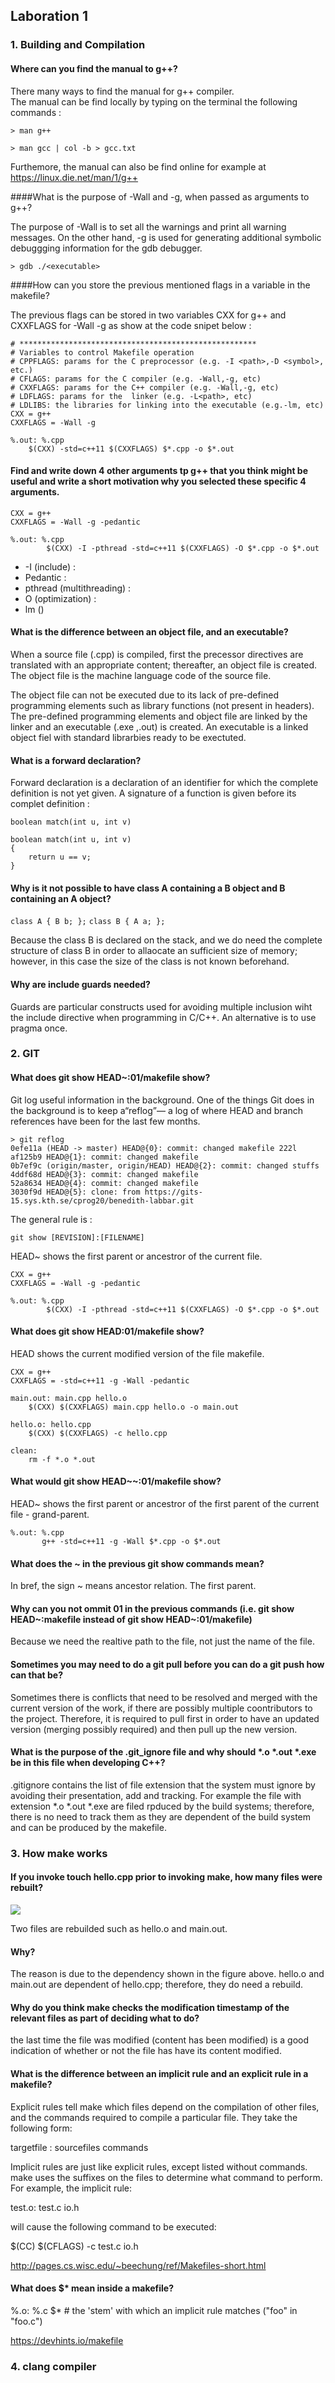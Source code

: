 ## Laboration 1

### 1. Building and Compilation

#### Where can you find the manual to g++?

There many ways to find the manual for g++ compiler.  
The manual can be find locally by typing on the terminal the following commands : 
```
> man g++
```

```
> man gcc | col -b > gcc.txt
```

Furthemore, the manual can also be find online for example at  https://linux.die.net/man/1/g++


####What is the purpose of -Wall and -g, when passed as arguments to g++?

The purpose of  -Wall is to set all the warnings and print all warning messages.
On the other hand, -g is used for  generating additional symbolic debuggging information for the  gdb debugger.

```
> gdb ./<executable>
```

####How can you store the previous mentioned flags in a variable in the makefile?

The previous flags can be stored in two variables CXX  for g++
and CXXFLAGS  for  -Wall -g as show at the code snipet below :

```
# *****************************************************
# Variables to control Makefile operation
# CPPFLAGS: params for the C preprocessor (e.g. -I <path>,-D <symbol>, etc.)
# CFLAGS: params for the C compiler (e.g. -Wall,-g, etc)
# CXXFLAGS: params for the C++ compiler (e.g. -Wall,-g, etc)
# LDFLAGS: params for the  linker (e.g. -L<path>, etc)
# LDLIBS: the libraries for linking into the executable (e.g.-lm, etc)
CXX = g++
CXXFLAGS = -Wall -g

%.out: %.cpp
	$(CXX) -std=c++11 $(CXXFLAGS) $*.cpp -o $*.out

```
#### Find and write down 4 other arguments tp g++ that you think might be useful and write a short motivation why you selected these specific 4 arguments.
```
CXX = g++
CXXFLAGS = -Wall -g -pedantic

%.out: %.cpp
		$(CXX) -I -pthread -std=c++11 $(CXXFLAGS) -O $*.cpp -o $*.out

```

- -I (include) :
- Pedantic : 
- pthread (multithreading) :
- O (optimization) :
- lm ()



#### What is the difference between an object file, and an executable?

When a source file (.cpp) is compiled, first the precessor directives are translated with an appropriate content; thereafter,  an object file is created. The object file is the machine language code of the source file.

The object file can not be executed due to its lack of pre-defined programming elements such as library functions (not present in headers). The pre-defined programming elements  and object file are linked by the linker and an executable (.exe ,.out) is created. An executable is a linked object fiel with standard librarbies ready to be exectuted. 

#### What is a forward declaration?

Forward declaration is a declaration of an identifier for which the complete definition is not yet given. A signature of a function is given before its complet definition :

```
boolean match(int u, int v)

boolean match(int u, int v)
{
 	return u == v;
}
```

#### Why is it not possible to have class A containing a B object and B containing an A object?

`class A { B b; };`
`class B { A a; };`

Because the class B is declared on the stack, and we do need the complete structure of class B in order to allaocate an sufficient size of memory; however, in this case the size of the class is not known beforehand.

#### Why are include guards needed?

Guards are   particular constructs used for avoiding multiple inclusion wiht the include directive when programming in  C/C++. An alternative is to use pragma once. 


### 2. GIT


#### What does git show HEAD~:01/makefile show?

Git log useful information in the background. One of the things Git does in the background is to keep a“reflog”— a log of where  HEAD
and branch references have been for the last few months. 
```
> git reflog
0efe11a (HEAD -> master) HEAD@{0}: commit: changed makefile 222l
af125b9 HEAD@{1}: commit: changed makefile
0b7ef9c (origin/master, origin/HEAD) HEAD@{2}: commit: changed stuffs
4ddf68d HEAD@{3}: commit: changed makefile
52a8634 HEAD@{4}: commit: changed makefile
3030f9d HEAD@{5}: clone: from https://gits-15.sys.kth.se/cprog20/benedith-labbar.git
```
The general rule is : 

```
git show [REVISION]:[FILENAME]
```
HEAD~ shows the first parent or ancestror of the current file. 

```
CXX = g++
CXXFLAGS = -Wall -g -pedantic

%.out: %.cpp
        $(CXX) -I -pthread -std=c++11 $(CXXFLAGS) -O $*.cpp -o $*.out
```

#### What does git show HEAD:01/makefile show?

HEAD shows the current modified version of the file makefile. 

```
CXX = g++
CXXFLAGS = -std=c++11 -g -Wall -pedantic

main.out: main.cpp hello.o
	$(CXX) $(CXXFLAGS) main.cpp hello.o -o main.out
	
hello.o: hello.cpp
	$(CXX) $(CXXFLAGS) -c hello.cpp
	
clean:
	rm -f *.o *.out
```

#### What would git show HEAD~~:01/makefile show?

HEAD~ shows the first parent or ancestror of the first parent of the current file - grand-parent. 

```
%.out: %.cpp
       g++ -std=c++11 -g -Wall $*.cpp -o $*.out
```

#### What does the ~ in the previous git show commands mean?

In bref, the sign ~ means ancestor relation. The first parent. 

#### Why can you not ommit 01 in the previous commands (i.e. git show HEAD~:makefile instead of git show HEAD~:01/makefile)

Because we need the realtive path to the file, not just the name of the file. 

#### Sometimes you may need to do a git pull before you can do a git push how can that be?

Sometimes there is conflicts that need to be resolved and merged with the current version of the work, if there are possibly multiple coontributors to the project. Therefore, it is required to pull first in order to have an updated version (merging possibly required) and then pull up the new version. 

#### What is the purpose of the .git_ignore file and why should *.o *.out *.exe be in this file when developing C++?

.gitignore contains the list of file extension that the system must ignore by avoiding their presentation, add and tracking. For example the file with extension *.o *.out *.exe  are filed rpduced by the build systems; therefore, there is no need to track them as they are dependent of the build system and can be produced by the makefile. 


### 3.  How make works

#### If you invoke touch hello.cpp prior to invoking make, how many files were rebuilt?

![](https://github.com/benedictmulongo/Cplusplus_experiments/blob/master/laboratories/lab1/IMG_20200216_175006.jpg)

Two files are rebuilded such as hello.o and main.out.

#### Why?

The reason is due to the dependency shown in the figure above.  hello.o and main.out are dependent of hello.cpp; therefore, they do need a rebuild. 

#### Why do you think make checks the modification timestamp of the relevant files as part of deciding what to do?

the last time the file was modified (content has been modified) is a good indication of whether or not the file has have its content modified. 

#### What is the difference between an implicit rule and an explicit rule in a makefile?

Explicit rules tell make which files depend on the compilation of other files, and the commands required to compile a particular file. They take the following form:

targetfile : sourcefiles
	commands 
	

Implicit rules are just like explicit rules, except listed without commands. make uses the suffixes on the files to determine what command to perform. For example, the implicit rule:

test.o: test.c io.h

 will cause the following command to be executed:

$(CC) $(CFLAGS) -c test.c io.h

http://pages.cs.wisc.edu/~beechung/ref/Makefiles-short.html

#### What does $* mean inside a makefile?

%.o: %.c
  $*   # the 'stem' with which an implicit rule matches ("foo" in "foo.c")

https://devhints.io/makefile

### 4.  clang compiler

